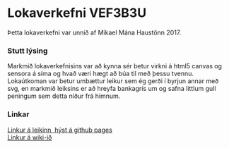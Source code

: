 # Lokaverkefni  VEF3B3U
Þetta lokaverkefni var unnið af Mikael Mána Haustönn 2017.<br>
### Stutt lýsing
Markmið lokaverkefnisins var að kynna sér betur virkni á html5 canvas og sensora á síma og hvað væri hægt að búa til með þessu tvennu. 
Lokaútkoman var betur umbættur leikur sem ég gerði í byrjun annar með svg, en markmið leiksins er að hreyfa bankagrís um og safna littlum gull peningum sem detta niður frá himnum.<br>

### Linkar
[Linkur á leikinn, hýst á github pages](https://mikaelmani99.github.io/VEF3B3U_Lokaverkefni/index.html)<br>
[Linkur á wiki-ið](https://github.com/MikaelMani99/VEF3B3U_Lokaverkefni/wiki)
